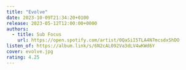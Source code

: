```yaml
---
title: "Evolve"
date: 2023-10-09T21:34:20+0100
release: 2023-05-12T12:00:00+0000
authors:
  - title: Sub Focus
    url: https://open.spotify.com/artist/0QaSiI5TLA4N7mcsdxShDO
listen_of: https://album.link/s/6N2cAL092Va3dLV4wKWd6Y
cover: evolve.jpg
rating: 4.25
---
```

